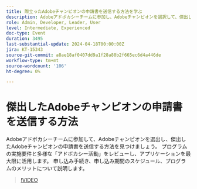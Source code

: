 ```yaml
---
title: 際立ったAdobeチャンピオンの申請書を送信する方法を学ぶ
description: Adobeアドボカシーチームに参加し、Adobeチャンピオンを選択して、傑出したAdobeチャンピオンの申請書を送信する方法を学びます。 申し込み手続き、申し込み期間のスケジュール、プログラムのメリットについて説明します。
role: Admin, Developer, Leader, User
level: Intermediate, Experienced
doc-type: Event
duration: 3495
last-substantial-update: 2024-04-18T00:00:00Z
jira: KT-15343
source-git-commit: a8ae18af0407dd9a1f28a80b2f665ec6d4a446de
workflow-type: tm+mt
source-wordcount: '106'
ht-degree: 0%

---
```



# 傑出したAdobeチャンピオンの申請書を送信する方法

Adobeアドボカシーチームに参加して、Adobeチャンピオンを選出し、傑出したAdobeチャンピオンの申請書を送信する方法を見つけましょう。 プログラムの実施要件と多様な「アドボカシー活動」をレビューし、アプリケーションを最大限に活用します。 申し込み手続き、申し込み期間のスケジュール、プログラムのメリットについて説明します。

>[!VIDEO](https://video.tv.adobe.com/v/3428431/?learn=on)
